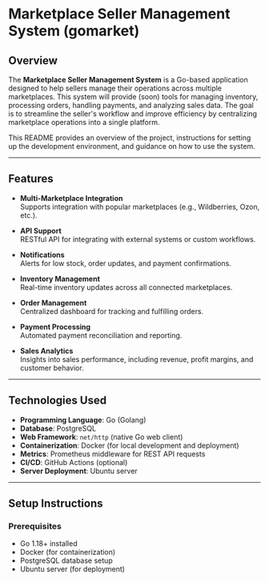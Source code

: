 # Marketplace Seller Management System (gomarket)

## Overview

The **Marketplace Seller Management System** is a Go-based application designed to help sellers manage their operations across multiple marketplaces. This system will provide (soon) tools for managing inventory, processing orders, handling payments, and analyzing sales data. The goal is to streamline the seller's workflow and improve efficiency by centralizing marketplace operations into a single platform.

This README provides an overview of the project, instructions for setting up the development environment, and guidance on how to use the system.

---

## Features

- **Multi-Marketplace Integration**  
  Supports integration with popular marketplaces (e.g., Wildberries, Ozon, etc.).

- **API Support**  
  RESTful API for integrating with external systems or custom workflows.

- **Notifications**  
  Alerts for low stock, order updates, and payment confirmations.

- **Inventory Management**  
  Real-time inventory updates across all connected marketplaces.

- **Order Management**  
  Centralized dashboard for tracking and fulfilling orders.

- **Payment Processing**  
  Automated payment reconciliation and reporting.

- **Sales Analytics**  
  Insights into sales performance, including revenue, profit margins, and customer behavior.

---

## Technologies Used

- **Programming Language**: Go (Golang)
- **Database**: PostgreSQL
- **Web Framework**: `net/http` (native Go web client)
- **Containerization**: Docker (for local development and deployment)
- **Metrics**: Prometheus middleware for REST API requests
- **CI/CD**: GitHub Actions (optional)
- **Server Deployment**: Ubuntu server

---

## Setup Instructions

### Prerequisites

- Go 1.18+ installed
- Docker (for containerization)
- PostgreSQL database setup
- Ubuntu server (for deployment)

